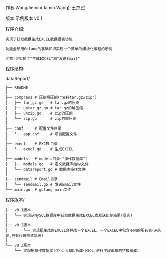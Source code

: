 作者:WangJiemin(Jamin.Wang)-王杰民

版本:示例版本 v0.1

程序介绍:

    实现了获取数据生成EXCEL数据报表功能

    功能全部用Golang的基础知识实现一个简单的模块化编程的示例

    注意:只实现了"生成EXCEL"和"发送Email"

程序结构:

dataReport/

	├── README
	│
	├── compress # 压缩解压缩("支持tar.gz/zip")
	│   ├── tar_gz.go 	# tar.gz的压缩
	│   ├── untar_gz.go # tar.gz的解压缩
	│   ├── unzip.go    # zip的压缩
	│   └── zip.go	    # zip的解压缩
	│
	├── conf     # 配置文件目录
	│   └── app.cnf     # 项目配置文件
	│
	├── execl    # EXCEL目录
	│	└── execl.go    # 生成EXCEL
	│
	├── models   # models目录("操作数据库")
	│	├──	models.go 	# 定义数据库结构文件
	│	└── datareport.go # 数据库操作文件
	│
	├── sendmail # Email目录
	│   └── sendmail.go # 发送Email文件
	└── main.go  # golang main文件

	
程序版本/

	├── v0.1版本
	│	└── 实现从MySQL数据库中获取数据生成EXCEL表发送到邮箱里(现实)
	│
	├── v0.2版本
	│       └── 实现把生成的EXCEL合并成一个EXCEL。一个EXCEL中包含不同的所有表(未实现,已有代码测试阶段)
	│
	└── v0.3版本
		└── 实现把操作数据库(优化)大SQL拆成小SQL,进行字段直接的拼接组成。
